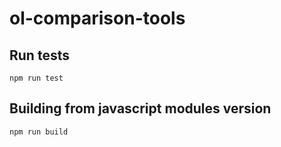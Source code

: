# ol-comparison-tools


Run tests
---------
`npm run test`

Building from javascript modules version
--------
`npm run build`
